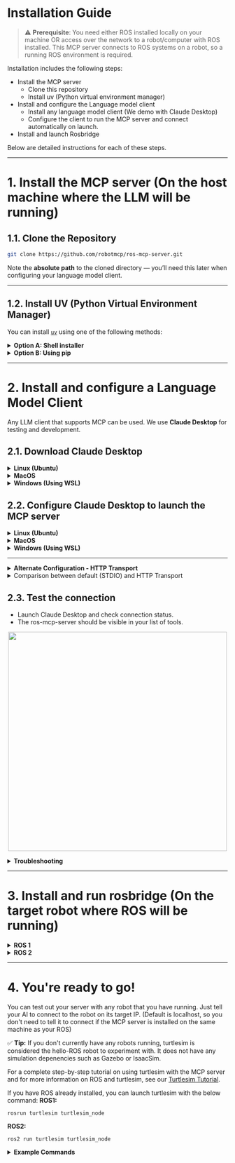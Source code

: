 # Installation Guide

> ⚠️ **Prerequisite**: You need either ROS installed locally on your machine OR access over the network to a robot/computer with ROS installed. This MCP server connects to ROS systems on a robot, so a running ROS environment is required.

Installation includes the following steps:
- Install the MCP server
  - Clone this repository
  - Install uv (Python virtual environment manager)
- Install and configure the Language model client
  - Install any language model client (We demo with Claude Desktop)
  - Configure the client to run the MCP server and connect automatically on launch.
- Install and launch Rosbridge


Below are detailed instructions for each of these steps. 

---
# 1. Install the MCP server (On the host machine where the LLM will be running)

## 1.1. Clone the Repository

```bash
git clone https://github.com/robotmcp/ros-mcp-server.git
```

Note the **absolute path** to the cloned directory — you’ll need this later when configuring your language model client.

---

## 1.2. Install UV (Python Virtual Environment Manager)

You can install [`uv`](https://github.com/astral-sh/uv) using one of the following methods:

<details>
<summary><strong>Option A: Shell installer</strong></summary>

```bash
curl -LsSf https://astral.sh/uv/install.sh | sh
```

</details>

<details>
<summary><strong>Option B: Using pip</strong></summary>

```bash
pip install uv
```

</details>

---

# 2. Install and configure a Language Model Client 

Any LLM client that supports MCP can be used. We use **Claude Desktop** for testing and development.



## 2.1. Download Claude Desktop 
<details>
<summary><strong>Linux (Ubuntu)</strong></summary>

- Follow the installation instruction from the community-supported [claude-desktop-debian](https://github.com/aaddrick/claude-desktop-debian)

</details>

<details>
<summary><strong>MacOS</strong></summary>

- Download from [claude.ai](https://claude.ai/download)

</details>

<details>
<summary><strong>Windows (Using WSL)</strong></summary>

This will have Claude running on Windows and the MCP server running on WSL. We assume that you had cloned the repository and installed UV on your [WSL](https://apps.microsoft.com/detail/9pn20msr04dw?hl=en-US&gl=US) 

- Download from [claude.ai](https://claude.ai/download)

</details>


## 2.2. Configure Claude Desktop to launch the MCP server
<details>
<summary><strong>Linux (Ubuntu)</strong></summary>

- Locate and edit the `claude_desktop_config.json` file:
- (If the file does not exist, create it)
```bash
~/.config/Claude/claude_desktop_config.json
```

- Add the following to the `"mcpServers"` section of the JSON file
- Make sure to replace `<ABSOLUTE_PATH>` with the **full absolute path** to your `ros-mcp-server` folder (note: `~` for home directory may not work in JSON files):

```json
{
  "mcpServers": {
    "ros-mcp-server": {
      "command": "uv",
      "args": [
        "--directory",
        "/<ABSOLUTE_PATH>/ros-mcp-server",
        "run",
        "server.py"
      ]
    }
  }
}
```

</details>


<details>
<summary><strong>MacOS</strong></summary>

- Locate and edit the `claude_desktop_config.json` file:
- (If the file does not exist, create it)
```bash
~/Library/Application\ Support/Claude/claude_desktop_config.json
```

- Add the following to the `"mcpServers"` section of the JSON file
- Make sure to replace `<ABSOLUTE_PATH>` with the **full absolute path** to your `ros-mcp-server` folder (note: `~` for home directory may not work in JSON files):

```json
{
  "mcpServers": {
    "ros-mcp-server": {
      "command": "uv",
      "args": [
        "--directory",
        "/<ABSOLUTE_PATH>/ros-mcp-server",
        "run",
        "server.py"
      ]
    }
  }
}
```

</details>


<details>
<summary><strong>Windows (Using WSL)</strong></summary>

- Locate and edit the `claude_desktop_config.json` file:
- (If the file does not exist, create it)
```bash
~/.config/Claude/claude_desktop_config.json
```

- Add the following to the `"mcpServers"` section of the JSON file
- Make sure to replace `<ABSOLUTE_PATH>` with the **full absolute path** to your `ros-mcp-server` folder (note: `~` for home directory may not work in JSON files):
- Set the **full WSL path** to your `uv` installation (e.g., `/home/youruser/.local/bin/uv`)
- Use the correct **WSL distribution name** (e.g., `"Ubuntu-22.04"`)

```json
{
  "mcpServers": {
    "ros-mcp-server": {
      "command": "wsl",
      "args": [
        "-d", "Ubuntu-22.04",
        "/home/youruser/.local/bin/uv",
        "--directory",
        "/<ABSOLUTE_PATH>/ros-mcp-server",
        "run",
        "server.py"
      ]
    }
  }
}
```

</details>

---

<details>
<summary><strong> Alternate Configuration - HTTP Transport</strong></summary>

The above configurations sets up the MCP server using the default STDIO transport layer, which launches the server as a plugin automatically on launching Claude. 

It is also possible to configure the MCP server using the http transport layer, which configures Claude to connect to the MCP server when it is launched as a standalone application. 

For HTTP transport, the configuration is the same across all platforms. First start the MCP server manually:

**Linux/macOS/Windows(WSL):**
```bash
cd /<ABSOLUTE_PATH>/ros-mcp-server
export MCP_TRANSPORT=streamable-http
export MCP_HOST=127.0.0.1
export MCP_PORT=9000
uv run server.py
```

Then configure Claude Desktop to connect to the HTTP server (same for all platforms):

```json
{
  "mcpServers": {
    "ros-mcp-server-http": {
      "name": "ROS-MCP Server (http)",
      "transport": "http",
      "url": "http://127.0.0.1:9000/mcp"
    }
  }
}
```

</details>

<details>
<summary> Comparison between default (STDIO) and HTTP Transport</summary>

#### STDIO Transport (Default)
- **Best for**: Local development, single-user setups
- **Pros**: Simple setup, no network configuration needed
- **Cons**: MCP server and LLM/MCP client need to be running on the local machine.
- **Use case**: Running MCP server directly with your LLM client

#### HTTP/Streamable-HTTP Transport
- **Best for**: Remote access, multiple clients, production deployments
- **Pros**: Network accessible, multiple clients can connect
- **Cons**: Requires network configuration, MCP server needs to be run independently.
- **Use case**: Remote robots, team environments, web-based clients

</details>


## 2.3. Test the connection
- Launch Claude Desktop and check connection status. 
- The ros-mcp-server should be visible in your list of tools.

<p align="center">
  <img src="https://github.com/robotmcp/ros-mcp-server/blob/main/docs/images/connected_mcp.png" width="500"/>
</p>

<details>
<summary><strong> Troubleshooting </strong></summary>

- If the `ros-mcp-server` doesn't appear even after correctly configuring `claude_desktop_config.json`, try completely shutting down Claude Desktop using the commands below and then restarting it. This could be a Claude Desktop caching issue.
```bash
# Completely terminate Claude Desktop processes
pkill -f claude-desktop
# Or alternatively
killall claude-desktop

# Restart Claude Desktop
claude-desktop
```

</details>


---

# 3. Install and run rosbridge (On the target robot where ROS will be running)
<details>
<summary><strong>ROS 1</strong></summary>

## 3.1. Install `rosbridge_server`

This package is required for MCP to interface with ROS or ROS 2 via WebSocket. It needs to be installed on the same machine that is running ROS.


For ROS Noetic
```bash
sudo apt install ros-noetic-rosbridge-server
```
<details>
<summary>For other ROS Distros</summary>

```bash
sudo apt install ros-${ROS_DISTRO}-rosbridge-server
```
</details>

```bash
sudo apt install ros-humble-rosbridge-server
```



## 3.2. Launch rosbridge in your ROS environment:


```bash
roslaunch rosbridge_server rosbridge_websocket.launch
```
> ⚠️ Don’t forget to `source` your ROS workspace before launching, especially if you're using custom messages or services.

</details>

<details>
<summary><strong>ROS 2</strong></summary>


## 3.1. Install `rosbridge_server`

This package is required for MCP to interface with ROS or ROS 2 via WebSocket. It needs to be installed on the same machine that is running ROS.


For ROS 2 Humble
```bash
sudo apt install ros-humble-rosbridge-server
```
<details>
<summary>For other ROS Distros</summary>

```bash
sudo apt install ros-${ROS_DISTRO}-rosbridge-server
```
</details>


## 3.2. Launch rosbridge in your ROS environment:


```bash
ros2 launch rosbridge_server rosbridge_websocket_launch.xml
```
> ⚠️ Don’t forget to `source` your ROS workspace before launching, especially if you're using custom messages or services.

</details>


---


# 4. You're ready to go!
You can test out your server with any robot that you have running. Just tell your AI to connect to the robot on its target IP. (Default is localhost, so you don't need to tell it to connect if the MCP server is installed on the same machine as your ROS)

✅ **Tip:** If you don't currently have any robots running, turtlesim is considered the hello-ROS robot to experiment with. It does not have any simulation depenencies such as Gazebo or IsaacSim. 

For a complete step-by-step tutorial on using turtlesim with the MCP server and for more information on ROS and turtlesim, see our [Turtlesim Tutorial](../examples/1_turtlesim/README.md).

If you have ROS already installed, you can launch turtlesim with the below command:
**ROS1:**
```
rosrun turtlesim turtlesim_node
```

**ROS2:**
```
ros2 run turtlesim turtlesim_node
```


<details>
<summary><strong>Example Commands</strong></summary>

### Natural language commands

Example:
```plaintext
Make the robot move forward.
```

<p align="center">
  <img src="https://github.com/robotmcp/ros-mcp-server/blob/main/docs/images/how_to_use_1.png" width="500"/>
</p>

### Query your ROS system
Example:  
```plaintext
What topics and services do you see on the robot?
```
<p align="center">
  <img src="https://github.com/robotmcp/ros-mcp-server/blob/main/docs/images/how_to_use_3.png" />
</p>

</details>
